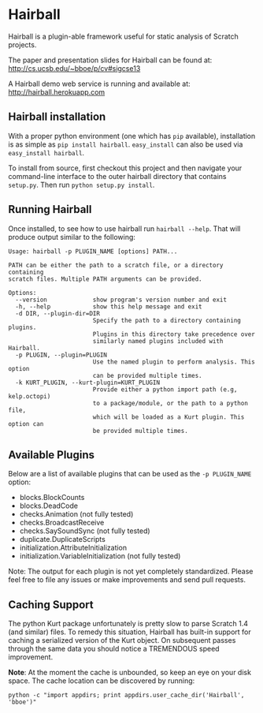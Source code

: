 # Hairball

Hairball is a plugin-able framework useful for static analysis of Scratch
projects.

The paper and presentation slides for Hairball can be found at:
http://cs.ucsb.edu/~bboe/p/cv#sigcse13

A Hairball demo web service is running and available at:
http://hairball.herokuapp.com


## Hairball installation

With a proper python environment (one which has `pip` available), installation
is as simple as `pip install hairball`. `easy_install` can also be used via
`easy_install hairball`.

To install from source, first checkout this project and then navigate your
command-line interface to the outer hairball directory that contains
`setup.py`. Then run `python setup.py install`.

## Running Hairball

Once installed, to see how to use hairball run `hairball --help`. That will
produce output similar to the following:

```
Usage: hairball -p PLUGIN_NAME [options] PATH...

PATH can be either the path to a scratch file, or a directory containing
scratch files. Multiple PATH arguments can be provided.

Options:
  --version             show program's version number and exit
  -h, --help            show this help message and exit
  -d DIR, --plugin-dir=DIR
                        Specify the path to a directory containing plugins.
                        Plugins in this directory take precedence over
                        similarly named plugins included with Hairball.
  -p PLUGIN, --plugin=PLUGIN
                        Use the named plugin to perform analysis. This option
                        can be provided multiple times.
  -k KURT_PLUGIN, --kurt-plugin=KURT_PLUGIN
                        Provide either a python import path (e.g, kelp.octopi)
                        to a package/module, or the path to a python file,
                        which will be loaded as a Kurt plugin. This option can
                        be provided multiple times.
```

## Available Plugins

Below are a list of available plugins that can be used as the `-p PLUGIN_NAME`
option:

* blocks.BlockCounts
* blocks.DeadCode
* checks.Animation (not fully tested)
* checks.BroadcastReceive
* checks.SaySoundSync (not fully tested)
* duplicate.DuplicateScripts
* initialization.AttributeInitialization
* initialization.VariableInitialization (not fully tested)

Note: The output for each plugin is not yet completely standardized. Please
feel free to file any issues or make improvements and send pull requests.

## Caching Support

The python Kurt package unfortunately is pretty slow to parse Scratch 1.4 (and
similar) files. To remedy this situation, Hairball has built-in support for
caching a serialized version of the Kurt object. On subsequent passes through
the same data you should notice a TREMENDOUS speed improvement.

__Note__: At the moment the cache is unbounded, so keep an eye on your disk
space. The cache location can be discovered by running:

    python -c "import appdirs; print appdirs.user_cache_dir('Hairball', 'bboe')"
